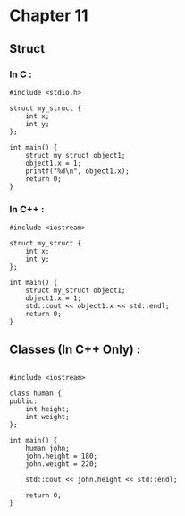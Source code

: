 # Chapter 11

## Struct

### In C :

```
#include <stdio.h>

struct my_struct {
    int x;
    int y;
};

int main() {
    struct my_struct object1;
    object1.x = 1;
    printf("%d\n", object1.x);
    return 0;
}

```

### In C++ :

```
#include <iostream>

struct my_struct {
    int x;
    int y;
};

int main() {
    struct my_struct object1;
    object1.x = 1;
    std::cout << object1.x << std::endl;
    return 0;
}

```

## Classes (In C++ Only) :

```

#include <iostream>

class human {
public:
    int height;
    int weight;
};

int main() {
    human john;
    john.height = 180;
    john.weight = 220;

    std::cout << john.height << std::endl;

    return 0;
}

```
